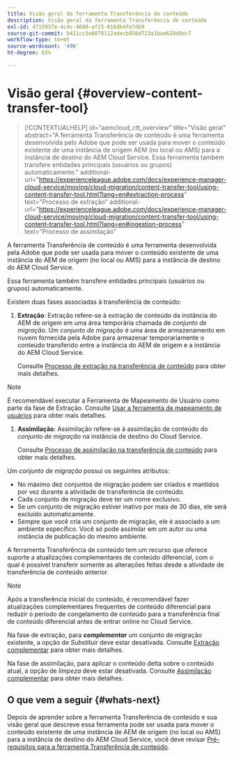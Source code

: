 ```yaml
---
title: Visão geral da ferramenta Transferência de conteúdo
description: Visão geral da ferramenta Transferência de conteúdo
exl-id: 4715937e-4c4c-4680-af15-016db4fe7db9
source-git-commit: b421cc5e6078112adecb856d723a1bae628d8ec7
workflow-type: tm+mt
source-wordcount: '496'
ht-degree: 65%

---
```


# Visão geral {#overview-content-transfer-tool}

>[!CONTEXTUALHELP]
>id="aemcloud_ctt_overview"
>title="Visão geral"
>abstract="A ferramenta Transferência de conteúdo é uma ferramenta desenvolvida pelo Adobe que pode ser usada para mover o conteúdo existente de uma instância de origem AEM (no local ou AMS) para a instância de destino do AEM Cloud Service. Essa ferramenta também transfere entidades principais (usuários ou grupos) automaticamente."
>additional-url="https://experienceleague.adobe.com/docs/experience-manager-cloud-service/moving/cloud-migration/content-transfer-tool/using-content-transfer-tool.html?lang=en#extraction-process" text="Processo de extração"
>additional-url="https://experienceleague.adobe.com/docs/experience-manager-cloud-service/moving/cloud-migration/content-transfer-tool/using-content-transfer-tool.html?lang=en#ingestion-process" text="Processo de assimilação"

A ferramenta Transferência de conteúdo é uma ferramenta desenvolvida pela Adobe que pode ser usada para mover o conteúdo existente de uma instância do AEM de origem (no local ou AMS) para a instância de destino do AEM Cloud Service.

Essa ferramenta também transfere entidades principais (usuários ou grupos) automaticamente.

Existem duas fases associadas à transferência de conteúdo:

1. **Extração**: Extração refere-se à extração de conteúdo da instância do AEM de origem em uma área temporária chamada de *conjunto de migração*. Um *conjunto de migração* é uma área de armazenamento em nuvem fornecida pela Adobe para armazenar temporariamente o conteúdo transferido entre a instância do AEM de origem e a instância do AEM Cloud Service.

   Consulte [Processo de extração na transferência de conteúdo](/help/move-to-cloud-service/content-transfer-tool/using-content-transfer-tool.md#extraction-process) para obter mais detalhes.

>[!NOTE]
>
> É recomendável executar a Ferramenta de Mapeamento de Usuário como parte da fase de Extração. Consulte [Usar a ferramenta de mapeamento de usuários](https://experienceleague.adobe.com/docs/experience-manager-cloud-service/moving/cloud-migration/content-transfer-tool/using-user-mapping-tool.html?lang=en#cloud-migration) para obter mais detalhes.

1. **Assimilação**: Assimilação refere-se à assimilação de conteúdo do *conjunto de migração* na instância de destino do Cloud Service.

   Consulte [Processo de assimilação na transferência de conteúdo](/help/move-to-cloud-service/content-transfer-tool/using-content-transfer-tool.md#ingestion-process) para obter mais detalhes.

Um *conjunto de migração* possui os seguintes atributos:

* No máximo dez conjuntos de migração podem ser criados e mantidos por vez durante a atividade de transferência de conteúdo.
* Cada conjunto de migração deve ter um nome exclusivo.
* Se um conjunto de migração estiver inativo por mais de 30 dias, ele será excluído automaticamente.
* Sempre que você cria um conjunto de migração, ele é associado a um ambiente específico. Você só pode assimilar em um autor ou uma instância de publicação do mesmo ambiente.


A ferramenta Transferência de conteúdo tem um recurso que oferece suporte a atualizações complementares de conteúdo diferencial, com o qual é possível transferir somente as alterações feitas desde a atividade de transferência de conteúdo anterior.

>[!NOTE]
>
>Após a transferência inicial do conteúdo, é recomendável fazer atualizações complementares frequentes de conteúdo diferencial para reduzir o período de congelamento de conteúdo para a transferência final de conteúdo diferencial antes de entrar online no Cloud Service.

Na fase de extração, para ***complementar*** um conjunto de migração existente, a opção de *Substituir* deve estar desativada. Consulte [Extração complementar](/help/move-to-cloud-service/content-transfer-tool/using-content-transfer-tool.md#top-up-extraction-process) para obter mais detalhes.

Na fase de assimilação, para aplicar o conteúdo delta sobre o conteúdo atual, a opção de *limpeza* deve estar desativada. Consulte [Assimilação complementar](/help/move-to-cloud-service/content-transfer-tool/using-content-transfer-tool.md#top-up-ingestion-process) para obter mais detalhes.

## O que vem a seguir {#whats-next}

Depois de aprender sobre a ferramenta Transferência de conteúdo e sua visão geral que descreve essa ferramenta pode ser usada para mover o conteúdo existente de uma instância de AEM de origem (no local ou AMS) para a instância de destino do AEM Cloud Service, você deve revisar [Pré-requisitos para a ferramenta Transferência de conteúdo](https://experienceleague.adobe.com/docs/experience-manager-cloud-service/moving/cloud-migration/content-transfer-tool/prerequisites-content-transfer-tool.html?lang=en).

